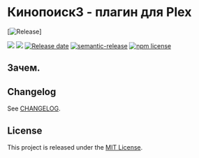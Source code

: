 # Кинопоиск3 - плагин для Plex

[![Release][release-image]]


![][version-image]
![][workflows-badge-image]
[![Release date][release-date-image]][release-url]
[![semantic-release][semantic-image]][semantic-url]
[![npm license][license-image]][license-url]

## Зачем.


## Changelog
See [CHANGELOG][changelog-url].

## License
This project is released under the [MIT License][license-url].

<!-- Links: -->
[changelog-url]: https://github.com/lugovskovp/Kinopoisk3.bundle/blob/master/CHANGELOG.md
[release-image]: https://github.com/lugovskovp/Kinopoisk3.bundle/actions/workflows/release.yml/badge.svg?branch=master
[release-url]: https://github.com/lugovskovp/Kinopoisk3.bundle/actions/workflows/release.yml

[license-url]: https://github.com/lugovskovp/Kinopoisk3.bundle/blob/main/LICENSE




[version-image]: https://img.shields.io/github/v/release/lugovskovp/Kinopoisk3.bundle

[workflows-badge-image]: https://github.com/cycjimmy/semantic-release-action/workflows/Test%20Release/badge.svg

[release-date-image]: https://img.shields.io/github/release-date/lugovskovp/Kinopoisk3.bundle
[release-url]: https://github.com/cycjimmy/lugovskovp/Kinopoisk3.bundle


[semantic-image]: https://img.shields.io/badge/%20%20%F0%9F%93%A6%F0%9F%9A%80-semantic--release-e10079.svg
[semantic-url]: https://github.com/semantic-release/semantic-release

[license-image]: https://img.shields.io/npm/l/@cycjimmy/semantic-release-action.svg




[github-packages-registry]: https://github.com/features/packages
